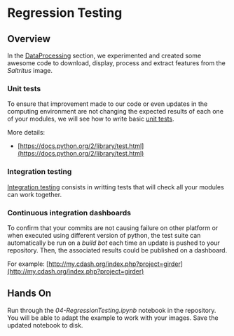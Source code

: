# Regression Testing

## Overview

In the [DataProcessing](DataProcessing.md) section, we experimented and created some
awesome code to download, display, process and extract features from the _Saltritus_ 
image.

### Unit tests

To ensure that improvement made to our code or even updates in the computing environment
are not changing the expected results of each one of your modules, we will see how to
write basic [unit tests](https://en.wikipedia.org/wiki/Unit_testing#Benefits).

More details:

* [https://docs.python.org/2/library/test.html](https://docs.python.org/2/library/test.html)


### Integration testing

[Integration testing](https://en.wikipedia.org/wiki/Integration_testing) consists in writting tests
that will check all your modules can work together.


### Continuous integration dashboards

To confirm that your commits are not causing failure on other platform or when executed using
different version of python, the test suite can automatically be run on a _build bot_ each time
an update is pushed to your repository. Then, the associated results could be published on
a dashboard.

For example: [http://my.cdash.org/index.php?project=girder](http://my.cdash.org/index.php?project=girder)

## Hands On

Run through the *04-RegressionTesting.ipynb* notebook in the repository. You will be able to
adapt the example to work with your images. Save the updated notebook to disk.
